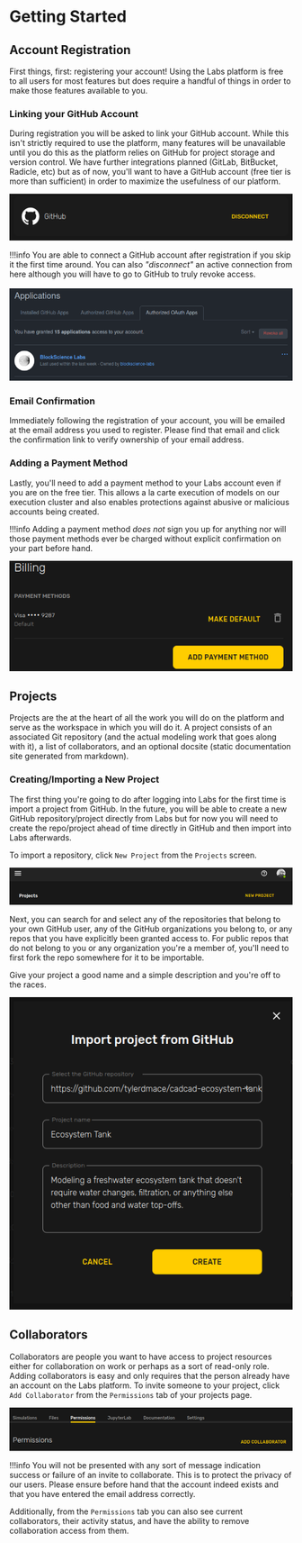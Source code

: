 # Getting Started
## Account Registration
First things, first: registering your account! Using the Labs platform is free to all users for most features but does require a handful of things in order to make those features available to you.

### Linking your GitHub Account
During registration you will be asked to link your GitHub account. While this isn't strictly required to use the platform, many features will be unavailable until you do this as the platform relies on GitHub for project storage and version control. We have further integrations planned (GitLab, BitBucket, Radicle, etc) but as of now, you'll want to have a GitHub account (free tier is more than sufficient) in order to maximize the usefulness of our platform.

![](images/github-connection.png)

!!!info
    You are able to connect a GitHub account after registration if you skip it the first time around. You can also *"disconnect"* an active connection from here although you will have to go to GitHub to truly revoke access.<br /><br />
    ![](images/github-revoke.png)

### Email Confirmation
Immediately following the registration of your account, you will be emailed at the email address you used to register. Please find that email and click the confirmation link to verify ownership of your email address.

### Adding a Payment Method
Lastly, you'll need to add a payment method to your Labs account even if you are on the free tier. This allows a la carte execution of models on our execution cluster and also enables protections against abusive or malicious accounts being created.

!!!info
    Adding a payment method *does not* sign you up for anything nor will those payment methods ever be charged without explicit confirmation on your part before hand.

![](images/payment-method.png)

## Projects
Projects are the at the heart of all the work you will do on the platform and serve as the workspace in which you will do it. A project consists of an associated Git repository (and the actual modeling work that goes along with it), a list of collaborators, and an optional docsite (static documentation site generated from markdown).

### Creating/Importing a New Project
The first thing you're going to do after logging into Labs for the first time is import a project from GitHub. In the future, you will be able to create a new GitHub repository/project directly from Labs but for now you will need to create the repo/project ahead of time directly in GitHub and then import into Labs afterwards.

To import a repository, click `New Project` from the `Projects` screen.

![](images/new-project.png)

Next, you can search for and select any of the repositories that belong to your own GitHub user, any of the GitHub organizations you belong to, or any repos that you have explicitly been granted access to. For public repos that do not belong to you or any organization you're a member of, you'll need to first fork the repo somewhere for it to be importable.

Give your project a good name and a simple description and you're off to the races.

![](images/project-import.png)

## Collaborators
Collaborators are people you want to have access to project resources either for collaboration on work or perhaps as a sort of read-only role. Adding collaborators is easy and only requires that the person already have an account on the Labs platform. To invite someone to your project, click `Add Collaborator` from the `Permissions` tab of your projects page.

![](images/add-collaborator.png)

!!!info
    You will not be presented with any sort of message indication success or failure of an invite to collaborate. This is to protect the privacy of our users. Please ensure before hand that the account indeed exists and that you have entered the email address correctly.
    
Additionally, from the `Permissions` tab you can also see current collaborators, their activity status, and have the ability to remove collaboration access from them.
